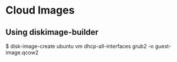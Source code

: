 # Cloud Images
## Using diskimage-builder
$ disk-image-create ubuntu vm dhcp-all-interfaces grub2 -o guest-image.qcow2